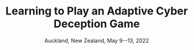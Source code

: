 ---
title: "Learning to Play an Adaptive Cyber Deception Game"
collection: Workshop
# permalink: /publication/2009-10-01-paper-title-number-1
# excerpt: 'This paper is about the number 1. The number 2 is left for future work.'
date: Auckland, New Zealand, May 9--13, 2022
venue: 'The 13th Workshop on Optimization and Learning in Multiagent Systems'
# paperurl: 'https://arxiv.org/pdf/2108.11037.pdf'
# citation: 'Your Name, You. (2009). &quot;Paper Title Number 1.&quot; <i>Journal 1</i>. 1(1).'
---